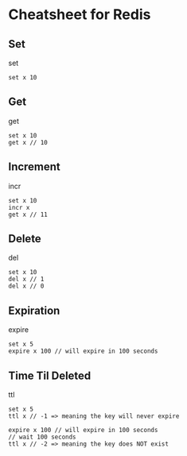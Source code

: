 Cheatsheet for Redis
========================

## Set
set <key> <value>
```redis
set x 10
```

## Get
get <key>
```redis
set x 10
get x // 10
```

## Increment
incr <key>
```redis
set x 10
incr x
get x // 11
```

## Delete
del <key>
```redis
set x 10
del x // 1
del x // 0
```

## Expiration
expire <key> <duration>
```redis
set x 5
expire x 100 // will expire in 100 seconds
```

## Time Til Deleted
ttl <key>
```redis
set x 5
ttl x // -1 => meaning the key will never expire

expire x 100 // will expire in 100 seconds
// wait 100 seconds
ttl x // -2 => meaning the key does NOT exist
```
